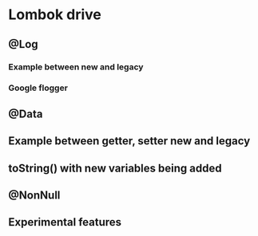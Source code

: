 # Lombok drive
## @Log
### Example between new and legacy
### Google flogger

## @Data
## Example between getter, setter new and legacy
## toString() with new variables being added

## @NonNull

## Experimental features